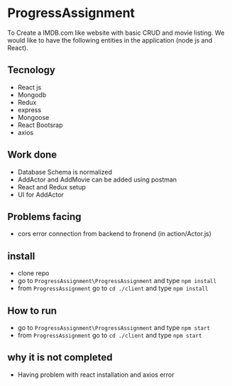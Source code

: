 # ProgressAssignment

To Create a IMDB.com like website with basic CRUD and movie listing. We would like to
have the following entities in the application (node js and React).

## Tecnology
+ React js
+ Mongodb
+ Redux
+ express
+ Mongoose
+ React Bootsrap
+ axios

## Work done
+ Database Schema is normalized
+ AddActor and AddMovie can be added using postman
+ React and Redux setup
+ UI for AddActor

## Problems facing
+ cors error connection from backend to fronend (in action/Actor.js)

## install

+ clone repo
+ go to `ProgressAssignment\ProgressAssignment` and type `npm install`
+ from `ProgressAssignment` go to `cd ./client` and type `npm install`

## How to run
+ go to `ProgressAssignment\ProgressAssignment` and type `npm start`
+ from `ProgressAssignment` go to `cd ./client` and type `npm start`

## why it is not completed
+ Having problem with react installation and axios error


